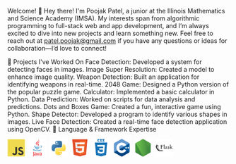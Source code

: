 Welcome! 👋
Hey there! I'm Poojak Patel, a junior at the Illinois Mathematics and Science Academy (IMSA). My interests span from algorithmic programming to full-stack web and app development, and I’m always excited to dive into new projects and learn something new. Feel free to reach out at patel.poojak@gmail.com if you have any questions or ideas for collaboration—I’d love to connect!

🌱 Projects I've Worked On
Face Detection: Developed a system for detecting faces in images.
Image Super Resolution: Created a model to enhance image quality.
Weapon Detection: Built an application for identifying weapons in real-time.
2048 Game: Designed a Python version of the popular puzzle game.
Calculator: Implemented a basic calculator in Python.
Data Prediction: Worked on scripts for data analysis and predictions.
Dots and Boxes Game: Created a fun, interactive game using Python.
Shape Detector: Developed a program to identify various shapes in images.
Live Face Detection: Created a real-time face detection application using OpenCV.
🌟 Language & Framework Expertise
<div> <img src="https://github.com/devicons/devicon/blob/master/icons/javascript/javascript-original.svg" title="JavaScript" alt="JavaScript" width="40" height="40"/>&nbsp; <img src="https://github.com/devicons/devicon/blob/master/icons/java/java-original-wordmark.svg" title="Java" alt="Java" width="40" height="40"/>&nbsp; <img src="https://github.com/devicons/devicon/blob/master/icons/python/python-original.svg" title="Python" alt="Python" width="40" height="40"/>&nbsp; <img src="https://github.com/devicons/devicon/blob/master/icons/html5/html5-original.svg" title="HTML5" alt="HTML" width="40" height="40"/>&nbsp; <img src="https://github.com/devicons/devicon/blob/master/icons/css3/css3-plain-wordmark.svg" title="CSS3" alt="CSS" width="40" height="40"/>&nbsp; <img src="https://github.com/devicons/devicon/blob/master/icons/cplusplus/cplusplus-original.svg" title="C++" alt="C++" width="40" height="40"/>&nbsp; <img src="https://github.com/devicons/devicon/blob/master/icons/nodejs/nodejs-original.svg" title="Node.js" alt="Node.js" width="40" height="40"/>&nbsp; <img src="https://github.com/devicons/devicon/blob/master/icons/flask/flask-original-wordmark.svg" title="Flask" alt="Flask" width="40" height="40"/> </div>
